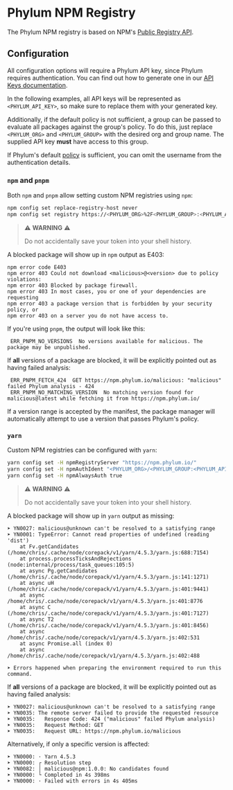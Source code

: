 # Phylum NPM Registry

The Phylum NPM registry is based on NPM's [Public Registry API].

[Public Registry API]: https://github.com/npm/registry/blob/main/docs/REGISTRY-API.md

## Configuration

All configuration options will require a Phylum API key, since Phylum requires
authentication. You can find out how to generate one in our
[API Keys documentation].

In the following examples, all API keys will be represented as
`<PHYLUM_API_KEY>`, so make sure to replace them with your generated key.

Additionally, if the default policy is not sufficient, a group can be passed to
evaluate all packages against the group's policy. To do this, just replace
`<PHYLUM_ORG>` and `<PHYLUM_GROUP>` with the desired org and group name. The
supplied API key **must** have access to this group.

If Phylum's default [policy] is sufficient, you can omit the username from the
authentication details.

[API Keys documentation]: ../knowledge_base/api-keys.md#generate-an-api-key
[policy]: ../knowledge_base/policy.md

### `npm` and `pnpm`

Both `npm` and `pnpm` allow setting custom NPM registries using `npm`:

```sh
npm config set replace-registry-host never
npm config set registry https://<PHYLUM_ORG>%2F<PHYLUM_GROUP>:<PHYLUM_API_KEY>@npm.phylum.io/
```

> ⚠️ **WARNING** ⚠️
>
> Do not accidentally save your token into your shell history.

A blocked package will show up in `npm` output as E403:

```text
npm error code E403
npm error 403 Could not download <malicious>@<version> due to policy violations:
npm error 403 Blocked by package firewall.
npm error 403 In most cases, you or one of your dependencies are requesting
npm error 403 a package version that is forbidden by your security policy, or
npm error 403 on a server you do not have access to.
```

If you're using `pnpm`, the output will look like this:

```text
 ERR_PNPM_NO_VERSIONS  No versions available for malicious. The package may be unpublished.
```

If **all** versions of a package are blocked, it will be explicitly pointed out
as having failed analysis:

```text
 ERR_PNPM_FETCH_424  GET https://npm.phylum.io/malicious: "malicious" failed Phylum analysis - 424
 ERR_PNPM_NO_MATCHING_VERSION  No matching version found for malicious@latest while fetching it from https://npm.phylum.io/
```

If a version range is accepted by the manifest, the package manager will
automatically attempt to use a version that passes Phylum's policy.

### `yarn`

Custom NPM registries can be configured with `yarn`:

```sh
yarn config set -H npmRegistryServer "https://npm.phylum.io/"
yarn config set -H npmAuthIdent "<PHYLUM_ORG>/<PHYLUM_GROUP:<PHYLUM_API_KEY>"
yarn config set -H npmAlwaysAuth true
```

> ⚠️ **WARNING** ⚠️
>
> Do not accidentally save your token into your shell history.

A blocked package will show up in `yarn` output as missing:

```text
➤ YN0027: malicious@unknown can't be resolved to a satisfying range
➤ YN0001: TypeError: Cannot read properties of undefined (reading 'dist')
    at Fv.getCandidates (/home/chris/.cache/node/corepack/v1/yarn/4.5.3/yarn.js:688:7154)
    at process.processTicksAndRejections (node:internal/process/task_queues:105:5)
    at async Pg.getCandidates (/home/chris/.cache/node/corepack/v1/yarn/4.5.3/yarn.js:141:1271)
    at async uH (/home/chris/.cache/node/corepack/v1/yarn/4.5.3/yarn.js:401:9441)
    at async /home/chris/.cache/node/corepack/v1/yarn/4.5.3/yarn.js:401:8776
    at async C (/home/chris/.cache/node/corepack/v1/yarn/4.5.3/yarn.js:401:7127)
    at async T2 (/home/chris/.cache/node/corepack/v1/yarn/4.5.3/yarn.js:401:8456)
    at async /home/chris/.cache/node/corepack/v1/yarn/4.5.3/yarn.js:402:531
    at async Promise.all (index 0)
    at async /home/chris/.cache/node/corepack/v1/yarn/4.5.3/yarn.js:402:488

➤ Errors happened when preparing the environment required to run this command.
```

If **all** versions of a package are blocked, it will be explicitly pointed out
as having failed analysis:

```text
➤ YN0027: malicious@unknown can't be resolved to a satisfying range
➤ YN0035: The remote server failed to provide the requested resource
➤ YN0035:   Response Code: 424 ("malicious" failed Phylum analysis)
➤ YN0035:   Request Method: GET
➤ YN0035:   Request URL: https://npm.phylum.io/malicious
```

Alternatively, if only a specific version is affected:

```text
➤ YN0000: · Yarn 4.5.3
➤ YN0000: ┌ Resolution step
➤ YN0082: │ malicious@npm:1.0.0: No candidates found
➤ YN0000: └ Completed in 4s 398ms
➤ YN0000: · Failed with errors in 4s 405ms
```
